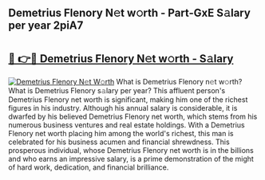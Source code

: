 ## Demetrius Flenory N𝚎t w𝚘rth - Part-GxE S𝚊lary per year 2piA7

# <h2><a href="http://gc3ci8.nevu.top/?p=Demetrius+Flenory">🔗 👉🔴 Demetrius Flenory N𝚎t w𝚘rth - S𝚊lary</a></h2>

[![Demetrius Flenory N𝚎t W𝚘rth](https://i.imgur.com/Oavwk0R.jpeg)](http://gc3ci8.nevu.top/?p=Demetrius+Flenory)
What is Demetrius Flenory n𝚎t w𝚘rth? What is Demetrius Flenory s𝚊lary per year?
This affluent person's Demetrius Flenory net worth is significant, making him one of the richest figures in his industry. Although his annual salary is considerable, it is dwarfed by his believed Demetrius Flenory net worth, which stems from his numerous business ventures and real estate holdings. With a Demetrius Flenory net worth placing him among the world's richest, this man is celebrated for his business acumen and financial shrewdness. This prosperous individual, whose Demetrius Flenory net worth is in the billions and who earns an impressive salary, is a prime demonstration of the might of hard work, dedication, and financial brilliance.
